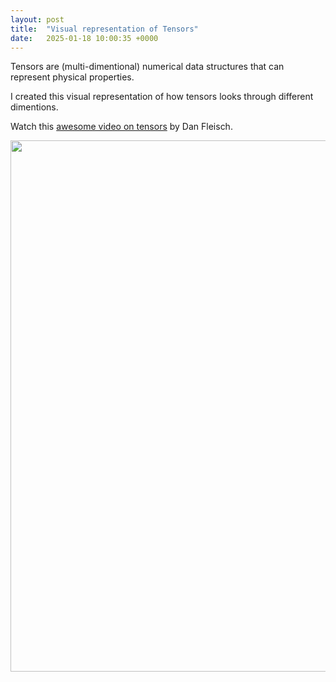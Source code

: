 ```yaml
---
layout: post
title:  "Visual representation of Tensors"
date:   2025-01-18 10:00:35 +0000
---
```

Tensors are (multi-dimentional) numerical data structures that can represent physical properties.

I created this visual representation of how tensors looks through different dimentions.

Watch this [awesome video on tensors](https://www.youtube.com/watch?v=f5liqUk0ZTw) by Dan Fleisch.

<img src="{{site.baseurl}}/assets/tensors.png" width=850 />
